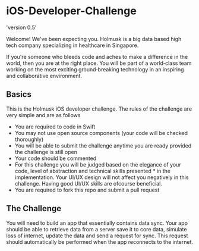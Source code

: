 # iOS-Developer-Challenge

'version 0.5'

Welcome! We've been expecting you. Holmusk is a big data based high tech company specializing in healthcare in Singapore. 

If you're someone who bleeds code and aches to make a difference in the world, then you are at the right place. You will be part of a world‑class team working on the most exciting ground‑breaking technology in an inspiring and collaborative environment.

## Basics

This is the Holmusk iOS developer challenge. The rules of the challenge are very simple and are as follows

* You are required to code in Swift
* You may not use open source components (your code will be checked thoroughly)
* You will be able to submit the challenge anytime you are ready provided the challenge is still open
* Your code should be commented
* For this challenge you will be judged based on the elegance of your code, level of abstraction and technical skills presented * in the implementation. Your UI/UX design will not affect you negatively in this challenge. Having good UI/UX skills are ofcourse beneficial.
* You are required to fork this repo and submit a pull request

## The Challenge 

You will need to build an app that essentially contains data sync. Your app should be able to retrieve data from a server save it to core data, simulate loss of internet, update the data and send a request for sync. This request should automatically be performed when the app reconnects to the internet.

